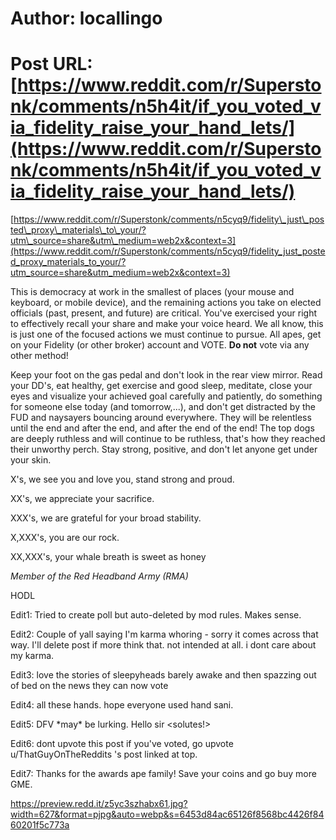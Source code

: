 # Author: locallingo
# Post URL: [https://www.reddit.com/r/Superstonk/comments/n5h4it/if_you_voted_via_fidelity_raise_your_hand_lets/](https://www.reddit.com/r/Superstonk/comments/n5h4it/if_you_voted_via_fidelity_raise_your_hand_lets/)


[https://www.reddit.com/r/Superstonk/comments/n5cyq9/fidelity\_just\_posted\_proxy\_materials\_to\_your/?utm\_source=share&utm\_medium=web2x&context=3](https://www.reddit.com/r/Superstonk/comments/n5cyq9/fidelity_just_posted_proxy_materials_to_your/?utm_source=share&utm_medium=web2x&context=3)

This is democracy at work in the smallest of places (your mouse and keyboard, or mobile device), and the remaining actions you take on elected officials (past, present, and future) are critical. You've exercised your right to effectively recall your share and make your voice heard.  We all know, this is just one of the focused actions we must continue to pursue. All apes, get on your Fidelity (or other broker) account and VOTE.  **Do not** vote via any other method!

Keep your foot on the gas pedal and don't look in the rear view mirror.  Read your DD's, eat healthy, get exercise and good sleep, meditate, close your eyes and visualize your achieved goal carefully and patiently, do something for someone else today (and tomorrow,...), and don't get distracted by the FUD and naysayers bouncing around everywhere. They will be relentless until the end and after the end, and after the end of the end!  The top dogs are deeply ruthless and will continue to be ruthless, that's how they reached their unworthy perch.  Stay strong, positive, and don't let anyone get under your skin.

X's, we see you and love you, stand strong and proud.

XX's, we appreciate your sacrifice.

XXX's, we are grateful for your broad stability.

X,XXX's, you are our rock.

XX,XXX's, your whale breath is sweet as honey

*Member of the Red Headband Army (RMA)*

HODL

Edit1: Tried to create poll but auto-deleted by mod rules. Makes sense.

Edit2: Couple of yall saying I'm karma whoring - sorry it comes across that way. I'll delete post if more think that. not intended at all. i dont care about my karma.

Edit3: love the stories of sleepyheads barely awake and then spazzing out of bed on the news they can now vote

Edit4: all these hands.  hope everyone used hand sani.

Edit5: DFV \*may\* be lurking.  Hello sir <solutes!>

Edit6: dont upvote this post if you've voted, go upvote u/ThatGuyOnTheReddits 's post linked at top.

Edit7: Thanks for the awards ape family!  Save your coins and go buy more GME.

https://preview.redd.it/z5yc3szhabx61.jpg?width=627&format=pjpg&auto=webp&s=6453d84ac65126f8568bc4426f8460201f5c773a